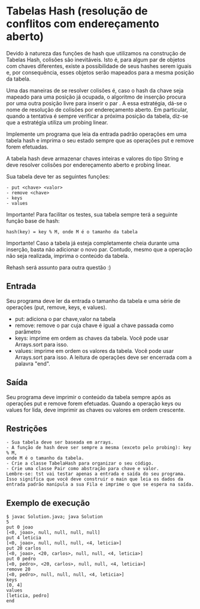 # Tabelas Hash (resolução de conflitos com endereçamento aberto)

Devido à natureza das funções de hash que utilizamos na construção de Tabelas Hash, colisões são inevitáveis. Isto é, para algum par de objetos com chaves diferentes, existe a possibilidade de seus hashes serem iguais e, por consequência, esses objetos serão mapeados para a mesma posição da tabela.

Uma das maneiras de se resolver colisões é, caso o hash da chave seja mapeado para uma posição já ocupada, o algoritmo de inserção procura por uma outra posição livre para inserir o par . A essa estratégia, dá-se o nome de resolução de colisões por endereçamento aberto. Em particular, quando a tentativa é sempre verificar a próxima posição da tabela, diz-se que a estratégia utiliza um probing linear.

Implemente um programa que leia da entrada padrão operações em uma tabela hash e imprima o seu estado sempre que as operações put e remove forem efetuadas.

A tabela hash deve armazenar chaves inteiras e valores do tipo String e deve resolver colisões por endereçamento aberto e probing linear.

Sua tabela deve ter as seguintes funções:

	- put <chave> <valor>
	- remove <chave>
	- keys
	- values	
	
Importante! Para facilitar os testes, sua tabela sempre terá a seguinte função base de hash:

	hash(key) = key % M, onde M é o tamanho da tabela
	
Importante! Caso a tabela já esteja completamente cheia durante uma inserção, basta não adicionar o novo par. Contudo, mesmo que a operação não seja realizada, imprima o conteúdo da tabela.

Rehash será assunto para outra questão :)

## Entrada

Seu programa deve ler da entrada o tamanho da tabela e uma série de operações (put, remove, keys, e values).

- put: adiciona o par chave,valor na tabela
- remove: remove o par cuja chave é igual a chave passada como parâmetro
- keys: imprime em ordem as chaves da tabela. Você pode usar Arrays.sort para isso.
- values: imprime em ordem os valores da tabela. Você pode usar Arrays.sort para isso.
A leitura de operações deve ser encerrada com a palavra "end".

## Saída

Seu programa deve imprimir o conteúdo da tabela sempre após as operações put e remove forem efetuadas. Quando a operação keys ou values for lida, deve imprimir as chaves ou valores em ordem crescente.

## Restrições

	- Sua tabela deve ser baseada em arrays. 
	- A função de hash deve ser sempre a mesma (exceto pelo probing): key % M, 
	onde M é o tamanho da tabela.
	- Crie a classe TabelaHash para organizar o seu código. 
	- Crie uma classe Pair como abstração para chave e valor.
	Lembre-se: tst vai testar apenas a entrada e saída do seu programa. Isso significa que você deve construir o main que leia os dados da entrada padrão manipula a sua Fila e imprime o que se espera na saída.

## Exemplo de execução

	$ javac Solution.java; java Solution
	5
	put 0 joao
	[<0, joao>, null, null, null, null]
	put 4 leticia
	[<0, joao>, null, null, null, <4, leticia>]
	put 20 carlos
	[<0, joao>, <20, carlos>, null, null, <4, leticia>]
	put 0 pedro
	[<0, pedro>, <20, carlos>, null, null, <4, leticia>]
	remove 20
	[<0, pedro>, null, null, null, <4, leticia>]
	keys
	[0, 4]
	values
	[leticia, pedro]
	end